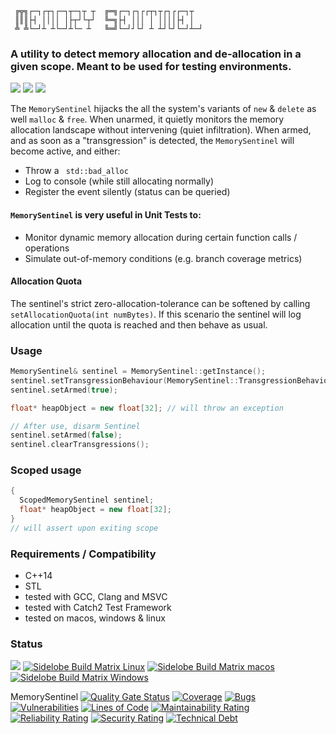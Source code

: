 ```
 ╔╦╗┌─┐┌┬┐┌─┐┬─┐┬ ┬  ╔═╗┌─┐┌┐┌┌┬┐┬┌┐┌┌─┐┬
 ║║║├┤ ││││ │├┬┘└┬┘  ╚═╗├┤ │││ │ ││││├┤ │
 ╩ ╩└─┘┴ ┴└─┘┴└─ ┴   ╚═╝└─┘┘└┘ ┴ ┴┘└┘└─┘┴─┘                            
```

### A utility to detect memory allocation and de-allocation in a given scope. Meant to be used for testing environments.


![](https://img.shields.io/github/license/Sidelobe/Hyperbuffer)
![](https://img.shields.io/badge/C++14-header--only-blue.svg?style=flat&logo=c%2B%2B)
![](https://img.shields.io/badge/dependencies-STL_only-blue)

The `MemorySentinel` hijacks the all the system's variants of `new` & `delete` as well `malloc` & `free`. When unarmed, it quietly monitors the memory allocation landscape without intervening (quiet infiltration). When armed, and as soon as a "transgression" is detected, the `MemorySentinel` will become active, and either:

* Throw a ` std::bad_alloc`
* Log to console (while still allocating normally)
* Register the event silently (status can be queried)

#### `MemorySentinel` is very useful in Unit Tests to:

* Monitor dynamic memory allocation during certain function calls / operations
* Simulate out-of-memory conditions (e.g. branch coverage metrics)

#### Allocation Quota
The sentinel's strict zero-allocation-tolerance can be softened by calling `setAllocationQuota(int numBytes)`. If this scenario the sentinel will log allocation until the quota is reached and then behave as usual.

### Usage

```cpp
MemorySentinel& sentinel = MemorySentinel::getInstance();
sentinel.setTransgressionBehaviour(MemorySentinel::TransgressionBehaviour::THROW_EXCEPTION);
sentinel.setArmed(true);

float* heapObject = new float[32]; // will throw an exception

// After use, disarm Sentinel
sentinel.setArmed(false);
sentinel.clearTransgressions();
```

### Scoped usage

```cpp
{
  ScopedMemorySentinel sentinel;	
  float* heapObject = new float[32];  
} 
// will assert upon exiting scope
```


### Requirements / Compatibility
 - C++14
 - STL
 - tested with GCC, Clang and MSVC
 - tested with Catch2 Test Framework
 - tested on macos, windows & linux

### Status

![](https://img.shields.io/badge/branch-main-blue)
[![Sidelobe Build Matrix Linux](https://github.com/Sidelobe/MemorySentinel/actions/workflows/build-linux.yml/badge.svg?branch=main)](https://github.com/Sidelobe/MemorySentinel/actions/workflows/build-linux.yml)
[![Sidelobe Build Matrix macos](https://github.com/Sidelobe/MemorySentinel/actions/workflows/build-macos.yml/badge.svg?branch=main)](https://github.com/Sidelobe/MemorySentinel/actions/workflows/build-macos.yml)
[![Sidelobe Build Matrix Windows](https://github.com/Sidelobe/MemorySentinel/actions/workflows/build-windows.yml/badge.svg?branch=main)](https://github.com/Sidelobe/MemorySentinel/actions/workflows/build-windows.yml)

MemorySentinel
[![Quality Gate Status](https://sonarcloud.io/api/project_badges/measure?project=Sidelobe_MemorySentinel&metric=alert_status)](https://sonarcloud.io/summary/new_code?id=Sidelobe_MemorySentinel)
[![Coverage](https://sonarcloud.io/api/project_badges/measure?project=Sidelobe_MemorySentinel&metric=coverage)](https://sonarcloud.io/summary/new_code?id=Sidelobe_MemorySentinel)
[![Bugs](https://sonarcloud.io/api/project_badges/measure?project=Sidelobe_MemorySentinel&metric=bugs)](https://sonarcloud.io/summary/new_code?id=Sidelobe_MemorySentinel)
[![Vulnerabilities](https://sonarcloud.io/api/project_badges/measure?project=Sidelobe_MemorySentinel&metric=vulnerabilities)](https://sonarcloud.io/summary/new_code?id=Sidelobe_MemorySentinel)
[![Lines of Code](https://sonarcloud.io/api/project_badges/measure?project=Sidelobe_MemorySentinel&metric=ncloc)](https://sonarcloud.io/summary/new_code?id=Sidelobe_MemorySentinel)
[![Maintainability Rating](https://sonarcloud.io/api/project_badges/measure?project=Sidelobe_MemorySentinel&metric=sqale_rating)](https://sonarcloud.io/summary/new_code?id=Sidelobe_MemorySentinel)
[![Reliability Rating](https://sonarcloud.io/api/project_badges/measure?project=Sidelobe_MemorySentinel&metric=reliability_rating)](https://sonarcloud.io/dashboard?id=Sidelobe_MemorySentinel)
[![Security Rating](https://sonarcloud.io/api/project_badges/measure?project=Sidelobe_MemorySentinel&metric=security_rating)](https://sonarcloud.io/dashboard?id=Sidelobe_MemorySentinel)
[![Technical Debt](https://sonarcloud.io/api/project_badges/measure?project=Sidelobe_MemorySentinel&metric=sqale_index)](https://sonarcloud.io/dashboard?id=Sidelobe_MemorySentinel)

